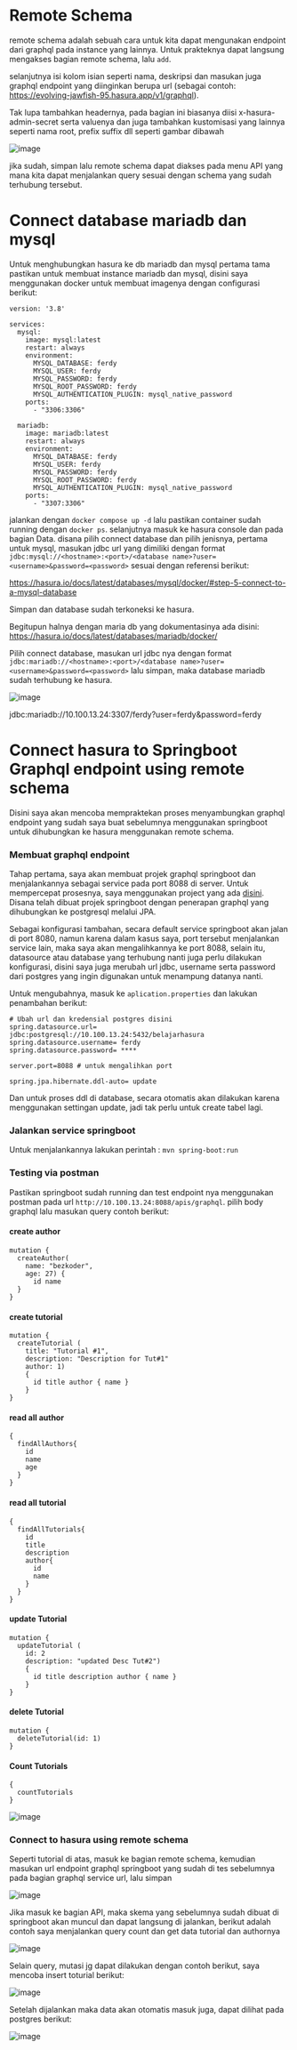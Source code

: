 # Remote Schema

remote schema adalah sebuah cara untuk kita dapat mengunakan endpoint dari graphql pada instance yang lainnya. Untuk prakteknya dapat langsung mengakses bagian remote schema, lalu `add`.

selanjutnya isi kolom isian seperti nama, deskripsi dan masukan juga graphql endpoint yang diinginkan berupa url (sebagai contoh: https://evolving-jawfish-95.hasura.app/v1/graphql). 

Tak lupa tambahkan headernya, pada bagian ini biasanya diisi x-hasura-admin-secret serta valuenya dan juga tambahkan kustomisasi yang lainnya seperti nama root, prefix suffix dll seperti gambar dibawah

![image](https://github.com/ferdyansahalfariz/belajar-hasura/assets/96871156/f63bb214-b799-4be9-a3ca-1a11396edce7)

jika sudah, simpan lalu remote schema dapat diakses pada menu API yang mana kita dapat menjalankan query sesuai dengan schema yang sudah terhubung tersebut.

# Connect database mariadb dan mysql

Untuk menghubungkan hasura ke db mariadb dan mysql pertama tama pastikan untuk membuat instance mariadb dan mysql, disini saya menggunakan docker untuk membuat imagenya dengan configurasi berikut:

```
version: '3.8'

services:
  mysql:
    image: mysql:latest
    restart: always
    environment:
      MYSQL_DATABASE: ferdy
      MYSQL_USER: ferdy
      MYSQL_PASSWORD: ferdy
      MYSQL_ROOT_PASSWORD: ferdy
      MYSQL_AUTHENTICATION_PLUGIN: mysql_native_password
    ports:
      - "3306:3306"

  mariadb:
    image: mariadb:latest
    restart: always
    environment:
      MYSQL_DATABASE: ferdy
      MYSQL_USER: ferdy
      MYSQL_PASSWORD: ferdy
      MYSQL_ROOT_PASSWORD: ferdy
      MYSQL_AUTHENTICATION_PLUGIN: mysql_native_password
    ports:
      - "3307:3306"
```

jalankan dengan `docker compose up -d` lalu pastikan container sudah running dengan `docker ps`. selanjutnya masuk ke hasura console dan pada bagian Data. disana pilih connect database dan pilih jenisnya, pertama untuk mysql, masukan jdbc url yang dimiliki dengan format `jdbc:mysql://<hostname>:<port>/<database name>?user=<username>&password=<password>` sesuai dengan referensi berikut: 

https://hasura.io/docs/latest/databases/mysql/docker/#step-5-connect-to-a-mysql-database

Simpan dan database sudah terkoneksi ke hasura. 

Begitupun halnya dengan maria db yang dokumentasinya ada disini: https://hasura.io/docs/latest/databases/mariadb/docker/

Pilih connect database, masukan url jdbc nya dengan format `jdbc:mariadb://<hostname>:<port>/<database name>?user=<username>&password=<password>` lalu simpan, maka database mariadb sudah terhubung ke hasura.

![image](https://github.com/ferdyansahalfariz/belajar-hasura/assets/96871156/05968853-b3a9-4e36-ab99-d36142e26e70)


jdbc:mariadb://10.100.13.24:3307/ferdy?user=ferdy&password=ferdy

# Connect hasura to Springboot Graphql endpoint using remote schema

Disini saya akan mencoba mempraktekan proses menyambungkan graphql endpoint yang sudah saya buat sebelumnya menggunakan springboot untuk dihubungkan ke hasura menggunakan remote schema.

### Membuat graphql endpoint

Tahap pertama, saya akan membuat projek graphql springboot dan menjalankannya sebagai service pada port 8088 di server. Untuk mempercepat prosesnya, saya menggunakan project yang ada [disini](https://github.com/bezkoder/spring-boot-graphql-postgresql/tree/master). Disana telah dibuat projek springboot dengan penerapan graphql yang dihubungkan ke postgresql melalui JPA. 

Sebagai konfigurasi tambahan, secara default service springboot akan jalan di port 8080, namun karena dalam kasus saya, port tersebut menjalankan service lain, maka saya akan mengalihkannya ke port 8088, selain itu, datasource atau database yang terhubung nanti juga perlu dilakukan konfigurasi, disini saya juga merubah url jdbc, username serta password dari postgres yang ingin digunakan untuk menampung datanya nanti.

Untuk mengubahnya, masuk ke `aplication.properties` dan lakukan penambahan berikut:

```
# Ubah url dan kredensial postgres disini
spring.datasource.url= jdbc:postgresql://10.100.13.24:5432/belajarhasura
spring.datasource.username= ferdy
spring.datasource.password= ****

server.port=8088 # untuk mengalihkan port

spring.jpa.hibernate.ddl-auto= update
```

Dan untuk proses ddl di database, secara otomatis akan dilakukan karena menggunakan settingan update, jadi tak perlu untuk create tabel lagi.

### Jalankan service springboot

Untuk menjalankannya lakukan perintah : `mvn spring-boot:run`

### Testing via postman

Pastikan springboot sudah running dan test endpoint nya menggunakan postman pada url `http://10.100.13.24:8088/apis/graphql`. pilih body graphql lalu masukan query contoh berikut:

#### create author

```
mutation {
  createAuthor(
    name: "bezkoder",
    age: 27) {
      id name
  }
}
```

#### create tutorial

```
mutation {
  createTutorial (
    title: "Tutorial #1",
    description: "Description for Tut#1"
    author: 1)
    {
      id title author { name }
    }
}
```

#### read all author

```
{
  findAllAuthors{
    id
    name
    age
  }
}
```

#### read all tutorial

```
{
  findAllTutorials{
    id
    title
    description
    author{
      id
      name
    }
  }
}
```

#### update Tutorial

```
mutation {
  updateTutorial (
    id: 2
    description: "updated Desc Tut#2")
    {
      id title description author { name }
    }
}
```

#### delete Tutorial

```
mutation {
  deleteTutorial(id: 1)
}
```

#### Count Tutorials

```
{
  countTutorials
}
```

![image](https://github.com/user-attachments/assets/b26b234b-2f52-4a1b-8ee4-6cf6037d27bb)

### Connect to hasura using remote schema

Seperti tutorial di atas, masuk ke bagian remote schema, kemudian masukan url endpoint graphql springboot yang sudah di tes sebelumnya pada bagian graphql service url, lalu simpan

![image](https://github.com/user-attachments/assets/21142376-8535-4bef-8098-4a3fd360825f)

Jika masuk ke bagian API, maka skema yang sebelumnya sudah dibuat di springboot akan muncul dan dapat langsung di jalankan, berikut adalah contoh saya menjalankan query count dan get data tutorial dan authornya

![image](https://github.com/user-attachments/assets/8e243517-cc4b-44ed-af1c-fdf356546619)

Selain query, mutasi jg dapat dilakukan dengan contoh berikut, saya mencoba insert toturial berikut:

![image](https://github.com/user-attachments/assets/1d5c1c61-4a4a-4cfb-bace-ed82d0f87e02)

Setelah dijalankan maka data akan otomatis masuk juga, dapat dilihat pada postgres berikut:

![image](https://github.com/user-attachments/assets/86adbac2-f0b1-4826-a5de-532f6407aff9)



